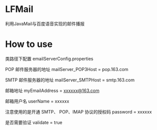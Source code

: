 # LFMail
利用JavaMail与百度语音实现的邮件播报

# How to use

类路径下配置 emailServerConfig.properties

POP 邮件服务器的地址
mailServer_POP3Host = pop.163.com

SMTP 邮件服务器的地址
mailServer_SMTPHost = smtp.163.com

邮箱地址
myEmailAddress = xxxxxx@163.com

邮箱用户名
userName = xxxxxx

注意使用的是开通 SMTP、 POP、IMAP 协议的授权码
password = xxxxxx

是否需要验证
validate = true
